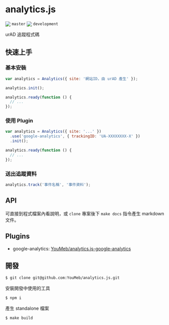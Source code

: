 analytics.js
============

<a href="https://travis-ci.org/YouMeb/analytics.js"><img style="vertical-align: middle" src="https://img.shields.io/travis/YouMeb/analytics.js/master.svg" /></a> `master` <a href="https://travis-ci.org/YouMeb/analytics.js"><img style="vertical-align: middle" src="https://img.shields.io/travis/YouMeb/analytics.js/development.svg" /></a> `development`

urAD 追蹤程式碼

## 快速上手

### 基本安裝

```javascript
var analytics = Analytics({ site: '網站ID，由 urAD 產生' });

analytics.init();

analytics.ready(function () {
  // ...
});
```

### 使用 Plugin

```javascript
var analytics = Analytics({ site: '...' })
  .use('google-analytics', { trackingID: 'UA-XXXXXXXX-X' })
  .init();

analytics.ready(function () {
  // ...  
});
```

### 送出追蹤資料

```javascript
analytics.track('事件名稱', '事件資料');
```

## API

可直接到程式檔案內看說明，或 `clone` 專案後下 `make docs` 指令產生 markdown 文件。

## Plugins

* google-analytics: [YouMeb/analytics.js-google-analytics](https://github.com/YouMeb/analytics.js-google-analytics)

## 開發

```bash
$ git clone git@github.com:YouMeb/analytics.js.git
```

安裝開發中使用的工具

```bash
$ npm i
```

產生 standalone 檔案

```bash
$ make build
```
